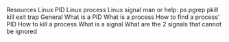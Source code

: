 Resources
Linux PID
Linux process
Linux signal
man or help:
ps
pgrep
pkill
kill
exit
trap
General
What is a PID
What is a process
How to find a process’ PID
How to kill a process
What is a signal
What are the 2 signals that cannot be ignored
